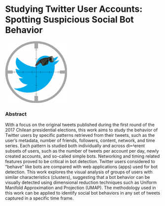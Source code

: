 
<h1>
Studying Twitter User Accounts:
<br>
Spotting Suspicious Social Bot Behavior
</h1>
<img src='spot_bot_icon.png', width=200>
<h3>
Abstract
</h3>
<p>
With a focus on the original tweets published during the first round of the 2017 Chilean presidential elections, this work aims to study the behavior of Twitter users by specific patterns retrieved from their tweets, such as the user’s metadata, number of friends, followers, content, network, and time series. Each pattern is studied both individually and across di↵erent subsets of users, such as the number of tweets per account per day, newly created accounts, and so-called simple bots. Networking and timing related features proved to be critical in bot detection. Twitter users considered to “behave” like bots are compared with web applications (apps) used for bot detection. This work explores the visual analysis of groups of users with similar characteristics (clusters), suggesting that a bot behavior can be visually detected using dimensional reduction techniques such as Uniform Manifold Approximation and Projection (UMAP). The methodology used in this work can be applied to identify social bot behaviors in any set of tweets captured in a specific time frame.
</p>
  
